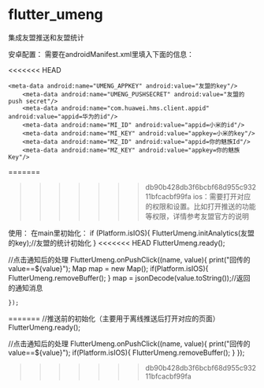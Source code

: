# flutter_umeng

集成友盟推送和友盟统计

安卓配置： 需要在androidManifest.xml里填入下面的信息：

<<<<<<< HEAD

    <meta-data android:name="UMENG_APPKEY" android:value="友盟的key"/>
        <meta-data android:name="UMENG_PUSHSECRET" android:value="友盟的push secret"/>
        <meta-data android:name="com.huawei.hms.client.appid" android:value="appid=华为的id"/>
        <meta-data android:name="MI_ID" android:value="appid=小米的id"/>
        <meta-data android:name="MI_KEY" android:value="appkey=小米的key"/>
        <meta-data android:name="MZ_ID" android:value="appid=你的魅族Id"/>
        <meta-data android:name="MZ_KEY" android:value="appkey=你的魅族Key"/>
=======
    <meta-data android:name="UMENG_APPKEY" android:value="友盟的key"/>
    <meta-data android:name="UMENG_PUSHSECRET" android:value="友盟的push secret"/>
    <meta-data android:name="com.huawei.hms.client.appid" android:value="appid=华为的id"/>
    <meta-data android:name="XIAO_ID" android:value="小米的id"/>
    <meta-data android:name="XIAO_KEY" android:value="小米的key"/>
    <meta-data android:name="MZ_ID" android:value="你的ID"/>
>>>>>>> db90b428db3f6bcbf68d955c93211bfcacbf99fa
ios：需要打开对应的权限和设置。比如打开推送的功能等权限，详情参考友盟官方的说明

使用： 在main里初始化： if (Platform.isIOS){ 
	FlutterUmeng.initAnalytics(友盟的key);//友盟的统计初始化 
} 
<<<<<<< HEAD
FlutterUmeng.ready();

//点击通知后的处理
    FlutterUmeng.onPushClick((name, value){
      print("回传的value==${value}");
      Map map = new Map();
      if(Platform.isIOS){
        FlutterUmeng.removeBuffer();
      }
      map = jsonDecode(value.toString());//返回的通知消息

    });
=======
//推送前的初始化（主要用于离线推送后打开对应的页面）
FlutterUmeng.ready();

//点击通知后的处理
FlutterUmeng.onPushClick((name, value){
  print("回传的value==${value}");
  if(Platform.isIOS){
    FlutterUmeng.removeBuffer();
  }
});
>>>>>>> db90b428db3f6bcbf68d955c93211bfcacbf99fa
